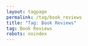 ```yaml
---
layout: tagpage
permalink: /tag/book_reviews
title: "Tag: Book Reviews"
tag: Book Reviews
robots: noindex
---
```

